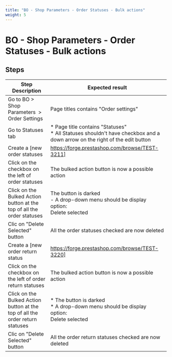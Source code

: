 ```yaml
---
title: "BO - Shop Parameters - Order Statuses - Bulk actions"
weight: 5
---
```


# BO - Shop Parameters - Order Statuses - Bulk actions
## Steps
| Step Description | Expected result |
| ----- | ----- |
| Go to BO > Shop Parameters  > Order Settings | Page titles contains "Order settings" |
| Go to Statuses tab | * Page title contains "Statuses"<br> * All Statuses shouldn't have checkbox and a down arrow on the right of the edit button |
| Create a [new order statuses|https://forge.prestashop.com/browse/TEST-3211] | You should have a new order status with a check box on it left and a down arrow on the right of the Edit button |
| Click on the checkbox on the left of  order statuses | The bulked action button is now a possible action |
| Click on the Bulked Action button at the top of all the order statuses | The button is darked<br> - A drop-down menu should be display option: <br>Delete selected |
| Clic on "Delete Selected" button | All the order statuses checked are now deleted |
| Create a [new order return status|https://forge.prestashop.com/browse/TEST-3220] | You should have a new order return status with a check box on it left and a down arrow on the right of the Edit button |
| Click on the checkbox on the left of order return statuses | The bulked action button is now a possible action |
| Click on the Bulked Action button at the top of all the order return statuses | * The button is darked<br> * A drop-down menu should be display option: <br>Delete selected |
| Clic on "Delete Selected" button | All the order return statuses checked are now deleted |
